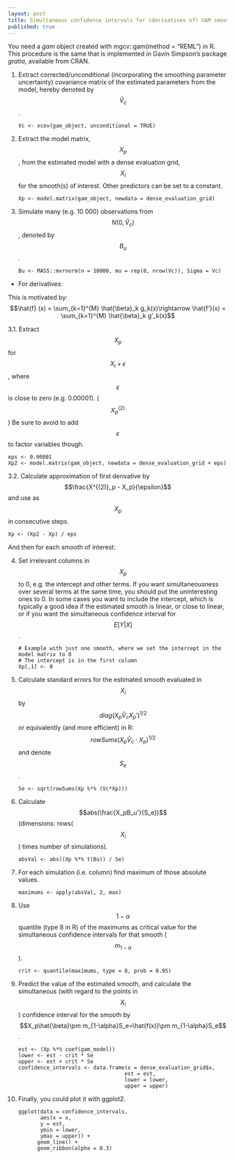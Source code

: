 ```yaml
---
layout: post
title: Simultaneous confidence intervals for (derivatives of) GAM smooths
published: true
---
```


You need a *gam* object created with mgcv::gam(method = “REML”) in R. This procedure is the same that is implemented in Gavin Simpson’s package *gratia*, available from CRAN.

1. Extract corrected/unconditional (incorporating the smoothing parameter uncertainty) covariance matrix of the estimated parameters from the model, hereby denoted by $$\hat{V}_c$$. 

    ```
   Vc <- vcov(gam_object, unconditional = TRUE) 
   ```

2. Extract the model matrix, $$X_p$$, from the estimated model with a dense evaluation grid, $$X_i$$ for the smooth(s) of interest. Other predictors can be set to a constant. 

    ```{r}
   Xp <- model.matrix(gam_object, newdata = dense_evaluation_grid)
   ```

3. Simulate many (e.g. 10 000) observations from $$N(0,\hat{V}_c)$$, denoted by $$B_u$$.

   ```{r}
   Bu <- MASS::mvrnorm(n = 10000, mu = rep(0, nrow(Vc)), Sigma = Vc)
   ```

- For derivatives:

This is motivated by: 
$$\hat{f} (x) = \sum_{k=1}^{M} \hat{\beta}_k g_k(x)\rightarrow \hat{f’}(x) = \sum_{k=1}^{M} \hat{\beta}_k g’_k(x)$$

3.1. Extract $$X_p$$ for $$X_i + \epsilon$$, where $$\epsilon$$ is close to zero (e.g. 0.00001). ($$X^{(2)}_p$$) Be sure to avoid to add $$\epsilon$$ to factor variables though. 

```{r}
eps <- 0.00001
Xp2 <- model.matrix(gam_object, newdata = dense_evaluation_grid + eps)
```

3.2. Calculate approximation of first derivative by 
      $$\frac{X^{(2)}_p - X_p}{\epsilon}$$
      and use as $$X_p$$ in consecutive steps. 
      
```{r}
Xp <- (Xp2 - Xp) / eps
```

And then for each smooth of interest:

4. Set irrelevant columns in $$X_p$$ to 0, e.g. the intercept and other terms. If you want simultaneousness over several terms at the same time, you should put the uninteresting ones to 0. In some cases you want to include the intercept, which is typically a good idea if the estimated smooth is linear, or close to linear, or if you want the simultaneous confidence interval for $$E[{Y}|{X}]$$.

    ```{r}
   # Example with just one smooth, where we set the intercept in the model matrix to 0
   # The intercept is in the first column
   Xp[,1] <- 0
   ```

5. Calculate standard errors for the estimated smooth evaluated in $$X_i$$ by $$diag(X_p\hat{V}_cX_p')^{1/2}$$ or equivalently (and more efficient) in R: $$rowSums(X_p\hat{V}_c\cdot X_p)^{1/2}$$ and denote $$S_e$$.

    ```{r}
   Se <- sqrt(rowSums(Xp %*% (Vc*Xp)))
   ```

6. Calculate $$abs(\frac{X_pB_u'}{S_e})$$ (dimensions: rows($$X_i$$) times number of simulations).

    ```{r}
   absVal <- abs((Xp %*% t(Bu)) / Se)
   ```

7. For each simulation (i.e. column) find maximum of those absolute values.

    ```{r}
   maximums <- apply(absVal, 2, max)
   ```

8. Use $$1-\alpha$$ quantile (type 8 in R) of the maximums as critical value for the simultaneous confidence intervals for that smooth ($$m_{1-\alpha}$$).

    ```{r}
   crit <- quantile(maximums, type = 8, prob = 0.95)
   ```

9. Predict the value of the estimated smooth, and calculate the simultaneous (with regard to the points in $$X_i$$) confidence interval for the smooth by $$X_p\hat{\beta}\pm m_{1-\alpha}S_e=\hat{f(x)}\pm m_{1-\alpha}S_e$$.

    ```{r}
   est <- (Xp %*% coef(gam_model))
   lower <- est - crit * Se
   upper <- est + crit * Se
   confidence_intervals <- data.frame(x = dense_evaluation_grid$x, 
                                      est = est, 
                                      lower = lower, 
                                      upper = upper)
   ```

10. Finally, you could plot it with ggplot2.

    ```{r}
    ggplot(data = confidence_intervals, 
           aes(x = x, 
           y = est, 
           ymin = lower, 
           ymax = upper)) + 
          geom_line() + 
          geom_ribbon(alpha = 0.3)
    ```
